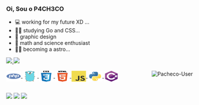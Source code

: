 ### Oi, Sou o P4CH3CO

- 💻 working for my future XD ...
- 🐱‍💻 studying Go and CSS...
- 👾 graphic design
- 🧪 math and science enthusiast
- 🐱‍🚀 becoming a astro...

 <div>
<a href="https://github.com/P4CH3CO">
<img height="180em" src="https://github-readme-stats.vercel.app/api?username=P4CH3CO&show_icons=true&theme=dark&include_all_commits=true&count_private=true"/>
<img height="180em" src="https://github-readme-stats.vercel.app/api/top-langs/?username=P4CH3CO&layout=compact&langs_count=7&theme=dark"/>
</div>
  
  <div style="display: inline_block"><br>
<img align="center" alt="Pacheco-php" height="30" width="40" src="https://raw.githubusercontent.com/devicons/devicon/9f4f5cdb393299a81125eb5127929ea7bfe42889/icons/php/php-plain.svg">
    
    
<img align="center" alt="Pacheco-Go" height="30" width="40" src="https://raw.githubusercontent.com/devicons/devicon/9f4f5cdb393299a81125eb5127929ea7bfe42889/icons/go/go-original.svg">
    
    
<img align="center" alt="Pacheco-CSS" height="30" width="40" src="https://raw.githubusercontent.com/devicons/devicon/9f4f5cdb393299a81125eb5127929ea7bfe42889/icons/css3/css3-original-wordmark.svg">

<img align="center" alt="Pacheco-HTML" height="30" width="40" src="https://raw.githubusercontent.com/devicons/devicon/9f4f5cdb393299a81125eb5127929ea7bfe42889/icons/html5/html5-original-wordmark.svg">
    
<img align="center" alt="Pacheco-Js" height="30" width="40" src="https://raw.githubusercontent.com/devicons/devicon/9f4f5cdb393299a81125eb5127929ea7bfe42889/icons/javascript/javascript-original.svg">
    
<img align="center" alt="Pacheco-Python" height="30" width="40" src="https://raw.githubusercontent.com/devicons/devicon/master/icons/python/python-original.svg">
  
<img align="center" alt="Pacheco-Csharp" height="30" width="40" src="https://raw.githubusercontent.com/devicons/devicon/master/icons/csharp/csharp-original.svg">
 
<img align="right" alt="Pacheco-User" src="https://cdn.discordapp.com/attachments/868676377950433301/875817196557840464/Webp.net-resizeimage.gif">
</div>
  
##
  
<div>
<a href="https://twitter.com/ntdvzero" target="_blank"><img src="https://img.shields.io/badge/Twitter-1DA1F2?style=for-the-badge&logo=twitter&logoColor=white" target="_blank"></a>
<a href="https://discord.gg/PQQR4MQs" target="_blank"><img src="https://img.shields.io/badge/Discord-7289DA?style=for-the-badge&logo=discord&logoColor=white" target="_blank"></a> 
<a href = "mailto:Srrih1227@gmail.com"><img src="https://img.shields.io/badge/-Gmail-%23333?style=for-the-badge&logo=gmail&logoColor=white" target="_blank"></a> 
</div>

